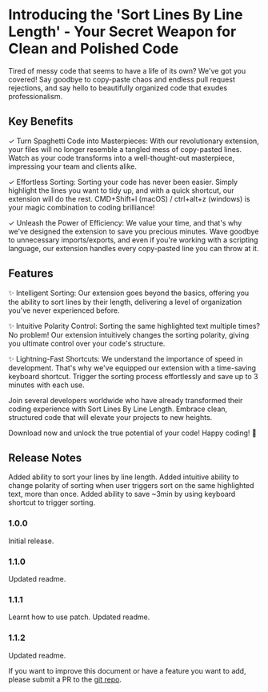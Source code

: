 # Introducing the 'Sort Lines By Line Length' - Your Secret Weapon for Clean and Polished Code

Tired of messy code that seems to have a life of its own? We've got you covered! Say goodbye to copy-paste chaos and endless pull request rejections, and say hello to beautifully organized code that exudes professionalism.

## Key Benefits

✓ Turn Spaghetti Code into Masterpieces: With our revolutionary extension, your files will no longer resemble a tangled mess of copy-pasted lines. Watch as your code transforms into a well-thought-out masterpiece, impressing your team and clients alike.

✓ Effortless Sorting: Sorting your code has never been easier. Simply highlight the lines you want to tidy up, and with a quick shortcut, our extension will do the rest. CMD+Shift+l (macOS) / ctrl+alt+z (windows) is your magic combination to coding brilliance!

✓ Unleash the Power of Efficiency: We value your time, and that's why we've designed the extension to save you precious minutes. Wave goodbye to unnecessary imports/exports, and even if you're working with a scripting language, our extension handles every copy-pasted line you can throw at it.

## Features

✨ Intelligent Sorting: Our extension goes beyond the basics, offering you the ability to sort lines by their length, delivering a level of organization you've never experienced before.

✨ Intuitive Polarity Control: Sorting the same highlighted text multiple times? No problem! Our extension intuitively changes the sorting polarity, giving you ultimate control over your code's structure.

✨ Lightning-Fast Shortcuts: We understand the importance of speed in development. That's why we've equipped our extension with a time-saving keyboard shortcut. Trigger the sorting process effortlessly and save up to 3 minutes with each use.

Join several developers worldwide who have already transformed their coding experience with Sort Lines By Line Length. Embrace clean, structured code that will elevate your projects to new heights.

Download now and unlock the true potential of your code! Happy coding! 🚀

## Release Notes

Added ability to sort your lines by line length. Added intuitive ability to change polarity of sorting when user triggers sort on the same highlighted text, more than once. Added ability to save ~3min by using keyboard shortcut to trigger sorting.

### 1.0.0

Initial release.

### 1.1.0

Updated readme.

### 1.1.1

Learnt how to use patch.
Updated readme.

### 1.1.2

Updated readme.

If you want to improve this document or have a feature you want to add, please submit a PR to the [git repo](https://github.com/ZombieBunny/sort-line-length).

